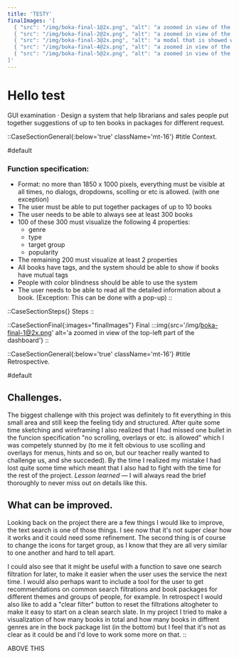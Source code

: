 ```yaml
---
title: 'TESTY'
finalImages: '[
  { "src": "/img/boka-final-1@2x.png", "alt": "a zoomed in view of the top-left part of the dashboard"},
  { "src": "/img/boka-final-2@2x.png", "alt": "a zoomed in view of the top-left part of the dashboard with image covers turned on"},
  { "src": "/img/boka-final-3@2x.png", "alt": "a modal that is showed when clicking on a book"},
  { "src": "/img/boka-final-4@2x.png", "alt": "a zoomed in view of the bottom-right part of the dashboard"},
  { "src": "/img/boka-final-5@2x.png", "alt": "a zoomed in view of the bottom-left part of the dashboard"}
]'
---
```

# Hello test

GUI examination · Design a system that help librarians and sales people put together suggestions of up to ten books in packages for different request.

::CaseSectionGeneral{:below='true' className='mt-16'}
#title
Context.

#default
### Function specification:
* Format: no more than 1850 x 1000 pixels, everything must be visible at all times, no dialogs, dropdowns, scolling or etc is allowed. (with one exception)
* The user must be able to put together packages of up to 10 books
* The user needs to be able to always see at least 300 books
* 100 of these 300 must visualize the following 4 properties:
  * genre
  * type
  * target group
  * popularity
* The remaining 200 must visualize at least 2 properties
* All books have tags, and the system should be able to show if books have mutual tags
* People with color blindness should be able to use the system
* The user needs to be able to read all the detailed information about a book. (Exception: This can be done with a pop-up)
::

::CaseSectionSteps{}
Steps
::

::CaseSectionFinal{:images="finalImages"}
Final
:::img{src='/img/boka-final-1@2x.png' alt='a zoomed in view of the top-left part of the dashboard'}
::

::CaseSectionGeneral{:below='true' className='mt-16'}
#title
Retrospective.

#default
## Challenges.
The biggest challenge with this project was definitely to fit everything in this small area and still keep the feeling tidy and structured. After quite some time sketching and wireframing I also realized that I had missed one bullet in the funcion specification \"no scrolling, overlays or etc. is allowed\" which I was competely stunned by (to me it felt obvious to use scolling and overlays for menus, hints and so on, but our teacher really wanted to challenge us, and she succeded). By the time I realized my mistake I had lost quite some time which meant that I also had to fight with the time for the rest of the project. *Lesson learned* — I will always read the brief thoroughly to never miss out on details like this.

## What can be improved.
Looking back on the project there are a few things I would like to improve, the text search is one of those things. I see now that it's not super clear how it works and it could need some refinement. The second thing is of course to change the icons for target group, as I know that they are all very similar to one another and hard to tell apart.

I could also see that it might be useful with a function to save one search filtration for later, to make it easier when the user uses the service the next time. I would also perhaps want to include a tool for the user to get recommendations on common search filtrations and book packages for different themes and groups of people, for example.
In retrospect I would also like to add a \"clear filter\" button to reset the filtrations altogheter to make it easy to start on a clean search slate.
In my project I tried to make a visualization of how many books in total and how many books in diffrent genres are in the bock package list (in the bottom) but I feel that it's not as clear as it could be and I'd love to work some more on that.
::

ABOVE THIS